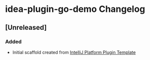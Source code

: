 <!-- Keep a Changelog guide -> https://keepachangelog.com -->

# idea-plugin-go-demo Changelog

## [Unreleased]
### Added
- Initial scaffold created from [IntelliJ Platform Plugin Template](https://github.com/JetBrains/intellij-platform-plugin-template)

